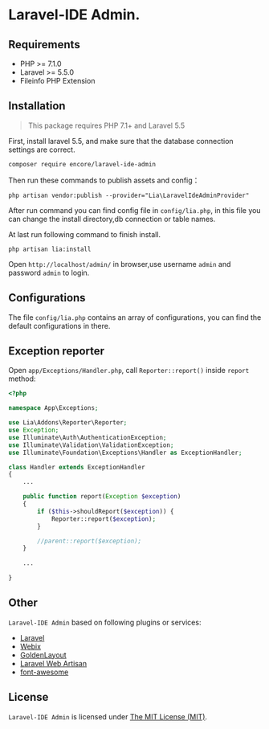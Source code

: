 <p align="center"><h1>Laravel-IDE Admin.</h1></p>

Requirements
------------
 - PHP >= 7.1.0
 - Laravel >= 5.5.0
 - Fileinfo PHP Extension


Installation
------------
> This package requires PHP 7.1+ and Laravel 5.5

First, install laravel 5.5, and make sure that the database connection settings are correct.

```
composer require encore/laravel-ide-admin
```

Then run these commands to publish assets and config：
```
php artisan vendor:publish --provider="Lia\LaravelIdeAdminProvider"
```
After run command you can find config file in `config/lia.php`, in this file you can change the install directory,db connection or table names.

At last run following command to finish install. 
```
php artisan lia:install
```

Open `http://localhost/admin/` in browser,use username `admin` and password `admin` to login.

Configurations
------------
The file `config/lia.php` contains an array of configurations, you can find the default configurations in there.

Exception reporter
------------
Open `app/Exceptions/Handler.php`, call `Reporter::report()` inside `report` method:
```php
<?php

namespace App\Exceptions;

use Lia\Addons\Reporter\Reporter;
use Exception;
use Illuminate\Auth\AuthenticationException;
use Illuminate\Validation\ValidationException;
use Illuminate\Foundation\Exceptions\Handler as ExceptionHandler;

class Handler extends ExceptionHandler
{
    ...

    public function report(Exception $exception)
    {
        if ($this->shouldReport($exception)) {
            Reporter::report($exception);
        }

        //parent::report($exception);
    }
    
    ...

}
```
 

Other
------------
`Laravel-IDE Admin` based on following plugins or services:

+ [Laravel](https://laravel.com/)
+ [Webix](https://webix.com/)
+ [GoldenLayout](http://golden-layout.com/)
+ [Laravel Web Artisan](https://github.com/recca0120/laravel-terminal)
+ [font-awesome](http://fontawesome.io)

License
------------
`Laravel-IDE Admin` is licensed under [The MIT License (MIT)](LICENSE).
